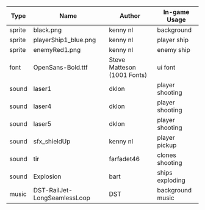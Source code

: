 | Type | Name | Author | In-game Usage |
| --- | --- | --- | --- |
| sprite | black.png | kenny nl | background |
| sprite | playerShip1_blue.png | kenny nl | player ship |
| sprite | enemyRed1.png | kenny nl | enemy ship |
| font | OpenSans-Bold.ttf | Steve Matteson (1001 Fonts) | ui font |
| sound | laser1 | dklon | player shooting |
| sound | laser4 | dklon | player shooting |
| sound | laser5 | dklon | player shooting |
| sound | sfx_shieldUp | kenny nl | player pickup |
| sound | tir | farfadet46 | clones shooting |
| sound | Explosion | bart | ships exploding |
| music | DST-RailJet-LongSeamlessLoop | DST | background music |
